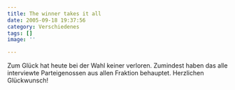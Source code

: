 ```yaml
---
title: The winner takes it all
date: 2005-09-18 19:37:56
category: Verschiedenes
tags: []
image: ''

---
```


Zum Glück hat heute bei der Wahl keiner verloren. Zumindest haben das alle interviewte Parteigenossen aus allen Fraktion behauptet. Herzlichen Glückwunsch!
